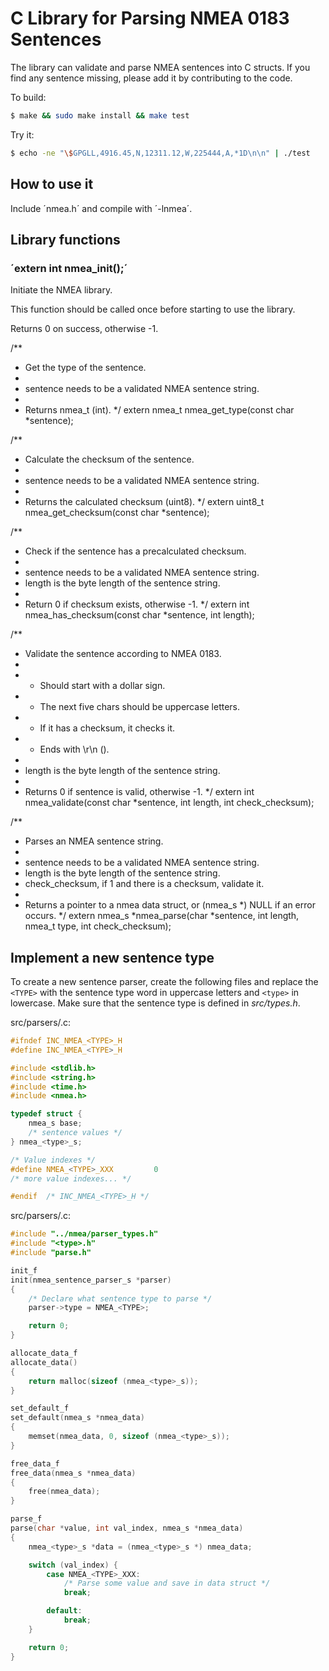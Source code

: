 C Library for Parsing NMEA 0183 Sentences
=========================================

The library can validate and parse NMEA sentences into C structs. If you find
any sentence missing, please add it by contributing to the code.

To build:

```sh
$ make && sudo make install && make test
```

Try it:

```sh
$ echo -ne "\$GPGLL,4916.45,N,12311.12,W,225444,A,*1D\n\n" | ./test
```

How to use it
-------------

Include ´nmea.h´ and compile with ´-lnmea´.

Library functions
-----------------

### ´extern int nmea_init();´

Initiate the NMEA library.

This function should be called once before starting to use the library.

Returns 0 on success, otherwise -1.


/**
 * Get the type of the sentence.
 *
 * sentence needs to be a validated NMEA sentence string.
 *
 * Returns nmea_t (int).
 */
extern nmea_t nmea_get_type(const char *sentence);

/**
 * Calculate the checksum of the sentence.
 *
 * sentence needs to be a validated NMEA sentence string.
 *
 * Returns the calculated checksum (uint8).
 */
extern uint8_t nmea_get_checksum(const char *sentence);

/**
 * Check if the sentence has a precalculated checksum.
 *
 * sentence needs to be a validated NMEA sentence string.
 * length is the byte length of the sentence string.
 *
 * Return 0 if checksum exists, otherwise -1.
 */
extern int nmea_has_checksum(const char *sentence, int length);

/**
 * Validate the sentence according to NMEA 0183.
 *
 * - Should start with a dollar sign.
 * - The next five chars should be uppercase letters.
 * - If it has a checksum, it checks it.
 * - Ends with \r\n (<CR><LF>).
 *
 * length is the byte length of the sentence string.
 *
 * Returns 0 if sentence is valid, otherwise -1.
 */
extern int nmea_validate(const char *sentence, int length, int check_checksum);

/**
 * Parses an NMEA sentence string.
 *
 * sentence needs to be a validated NMEA sentence string.
 * length is the byte length of the sentence string.
 * check_checksum, if 1 and there is a checksum, validate it.
 *
 * Returns a pointer to a nmea data struct, or (nmea_s *) NULL if an error occurs.
 */
extern nmea_s *nmea_parse(char *sentence, int length, nmea_t type, int check_checksum);

Implement a new sentence type
-----------------------------

To create a new sentence parser, create the following files and replace
the `<TYPE>` with the sentence type word in uppercase letters and `<type>` in
lowercase. Make sure that the sentence type is defined in *src/types.h*.

src/parsers/<type>.c:

```C
#ifndef INC_NMEA_<TYPE>_H
#define INC_NMEA_<TYPE>_H

#include <stdlib.h>
#include <string.h>
#include <time.h>
#include <nmea.h>

typedef struct {
	nmea_s base;
	/* sentence values */
} nmea_<type>_s;

/* Value indexes */
#define NMEA_<TYPE>_XXX			0
/* more value indexes... */

#endif  /* INC_NMEA_<TYPE>_H */
```

src/parsers/<type>.c:

```C
#include "../nmea/parser_types.h"
#include "<type>.h"
#include "parse.h"

init_f
init(nmea_sentence_parser_s *parser)
{
	/* Declare what sentence type to parse */
	parser->type = NMEA_<TYPE>;

	return 0;
}

allocate_data_f
allocate_data()
{
	return malloc(sizeof (nmea_<type>_s));
}

set_default_f
set_default(nmea_s *nmea_data)
{
	memset(nmea_data, 0, sizeof (nmea_<type>_s));
}

free_data_f
free_data(nmea_s *nmea_data)
{
	free(nmea_data);
}

parse_f
parse(char *value, int val_index, nmea_s *nmea_data)
{
	nmea_<type>_s *data = (nmea_<type>_s *) nmea_data;

	switch (val_index) {
		case NMEA_<TYPE>_XXX:
			/* Parse some value and save in data struct */
			break;

		default:
			break;
	}

	return 0;
}
```
